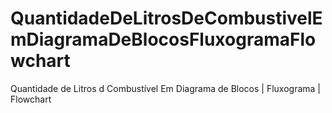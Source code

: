 # QuantidadeDeLitrosDeCombustivelEmDiagramaDeBlocosFluxogramaFlowchart
 Quantidade de Litros d Combustível Em Diagrama de Blocos | Fluxograma | Flowchart
